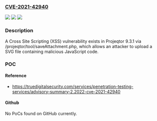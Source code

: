 ### [CVE-2021-42940](https://cve.mitre.org/cgi-bin/cvename.cgi?name=CVE-2021-42940)
![](https://img.shields.io/static/v1?label=Product&message=n%2Fa&color=blue)
![](https://img.shields.io/static/v1?label=Version&message=n%2Fa&color=blue)
![](https://img.shields.io/static/v1?label=Vulnerability&message=n%2Fa&color=brighgreen)

### Description

A Cross Site Scripting (XSS) vulnerability exists in Projeqtor 9.3.1 via /projeqtor/tool/saveAttachment.php, which allows an attacker to upload a SVG file containing malicious JavaScript code.

### POC

#### Reference
- https://truedigitalsecurity.com/services/penetration-testing-services/advisory-summary-2.2022-cve-2021-42940

#### Github
No PoCs found on GitHub currently.

